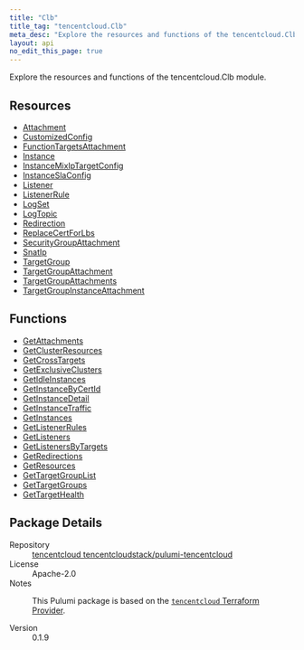 ```yaml
---
title: "Clb"
title_tag: "tencentcloud.Clb"
meta_desc: "Explore the resources and functions of the tencentcloud.Clb module."
layout: api
no_edit_this_page: true
---
```


<!-- WARNING: this file was generated by Pulumi Docs Generator. -->
<!-- Do not edit by hand unless you're certain you know what you are doing! -->

Explore the resources and functions of the tencentcloud.Clb module.

<h2 id="resources">Resources</h2>
<ul class="api">
    <li><a href="attachment/" title="Attachment"><span class="api-symbol api-symbol--resource"></span>Attachment</a></li>
    <li><a href="customizedconfig/" title="CustomizedConfig"><span class="api-symbol api-symbol--resource"></span>CustomizedConfig</a></li>
    <li><a href="functiontargetsattachment/" title="FunctionTargetsAttachment"><span class="api-symbol api-symbol--resource"></span>FunctionTargetsAttachment</a></li>
    <li><a href="instance/" title="Instance"><span class="api-symbol api-symbol--resource"></span>Instance</a></li>
    <li><a href="instancemixiptargetconfig/" title="InstanceMixIpTargetConfig"><span class="api-symbol api-symbol--resource"></span>InstanceMixIpTargetConfig</a></li>
    <li><a href="instanceslaconfig/" title="InstanceSlaConfig"><span class="api-symbol api-symbol--resource"></span>InstanceSlaConfig</a></li>
    <li><a href="listener/" title="Listener"><span class="api-symbol api-symbol--resource"></span>Listener</a></li>
    <li><a href="listenerrule/" title="ListenerRule"><span class="api-symbol api-symbol--resource"></span>ListenerRule</a></li>
    <li><a href="logset/" title="LogSet"><span class="api-symbol api-symbol--resource"></span>LogSet</a></li>
    <li><a href="logtopic/" title="LogTopic"><span class="api-symbol api-symbol--resource"></span>LogTopic</a></li>
    <li><a href="redirection/" title="Redirection"><span class="api-symbol api-symbol--resource"></span>Redirection</a></li>
    <li><a href="replacecertforlbs/" title="ReplaceCertForLbs"><span class="api-symbol api-symbol--resource"></span>ReplaceCertForLbs</a></li>
    <li><a href="securitygroupattachment/" title="SecurityGroupAttachment"><span class="api-symbol api-symbol--resource"></span>SecurityGroupAttachment</a></li>
    <li><a href="snatip/" title="SnatIp"><span class="api-symbol api-symbol--resource"></span>SnatIp</a></li>
    <li><a href="targetgroup/" title="TargetGroup"><span class="api-symbol api-symbol--resource"></span>TargetGroup</a></li>
    <li><a href="targetgroupattachment/" title="TargetGroupAttachment"><span class="api-symbol api-symbol--resource"></span>TargetGroupAttachment</a></li>
    <li><a href="targetgroupattachments/" title="TargetGroupAttachments"><span class="api-symbol api-symbol--resource"></span>TargetGroupAttachments</a></li>
    <li><a href="targetgroupinstanceattachment/" title="TargetGroupInstanceAttachment"><span class="api-symbol api-symbol--resource"></span>TargetGroupInstanceAttachment</a></li>
</ul>

<h2 id="functions">Functions</h2>
<ul class="api">
    <li><a href="getattachments/" title="GetAttachments"><span class="api-symbol api-symbol--function"></span>GetAttachments</a></li>
    <li><a href="getclusterresources/" title="GetClusterResources"><span class="api-symbol api-symbol--function"></span>GetClusterResources</a></li>
    <li><a href="getcrosstargets/" title="GetCrossTargets"><span class="api-symbol api-symbol--function"></span>GetCrossTargets</a></li>
    <li><a href="getexclusiveclusters/" title="GetExclusiveClusters"><span class="api-symbol api-symbol--function"></span>GetExclusiveClusters</a></li>
    <li><a href="getidleinstances/" title="GetIdleInstances"><span class="api-symbol api-symbol--function"></span>GetIdleInstances</a></li>
    <li><a href="getinstancebycertid/" title="GetInstanceByCertId"><span class="api-symbol api-symbol--function"></span>GetInstanceByCertId</a></li>
    <li><a href="getinstancedetail/" title="GetInstanceDetail"><span class="api-symbol api-symbol--function"></span>GetInstanceDetail</a></li>
    <li><a href="getinstancetraffic/" title="GetInstanceTraffic"><span class="api-symbol api-symbol--function"></span>GetInstanceTraffic</a></li>
    <li><a href="getinstances/" title="GetInstances"><span class="api-symbol api-symbol--function"></span>GetInstances</a></li>
    <li><a href="getlistenerrules/" title="GetListenerRules"><span class="api-symbol api-symbol--function"></span>GetListenerRules</a></li>
    <li><a href="getlisteners/" title="GetListeners"><span class="api-symbol api-symbol--function"></span>GetListeners</a></li>
    <li><a href="getlistenersbytargets/" title="GetListenersByTargets"><span class="api-symbol api-symbol--function"></span>GetListenersByTargets</a></li>
    <li><a href="getredirections/" title="GetRedirections"><span class="api-symbol api-symbol--function"></span>GetRedirections</a></li>
    <li><a href="getresources/" title="GetResources"><span class="api-symbol api-symbol--function"></span>GetResources</a></li>
    <li><a href="gettargetgrouplist/" title="GetTargetGroupList"><span class="api-symbol api-symbol--function"></span>GetTargetGroupList</a></li>
    <li><a href="gettargetgroups/" title="GetTargetGroups"><span class="api-symbol api-symbol--function"></span>GetTargetGroups</a></li>
    <li><a href="gettargethealth/" title="GetTargetHealth"><span class="api-symbol api-symbol--function"></span>GetTargetHealth</a></li>
</ul>

<h2 id="package-details">Package Details</h2>
<dl class="package-details">
	<dt>Repository</dt>
	<dd><a href="https://github.com/tencentcloudstack/pulumi-tencentcloud">tencentcloud tencentcloudstack/pulumi-tencentcloud</a></dd>
	<dt>License</dt>
	<dd>Apache-2.0</dd>
	<dt>Notes</dt>
	<dd><p>This Pulumi package is based on the <a href="https://github.com/tencentcloudstack/terraform-provider-tencentcloud"><code>tencentcloud</code> Terraform Provider</a>.</p>
</dd>
	<dt>Version</dt>
	<dd>0.1.9</dd>
</dl>

